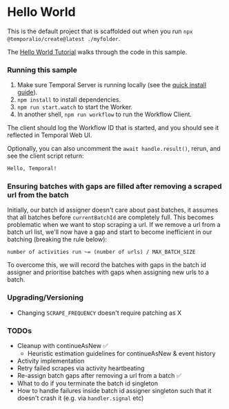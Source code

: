 # Hello World

This is the default project that is scaffolded out when you run `npx @temporalio/create@latest ./myfolder`.

The [Hello World Tutorial](https://docs.temporal.io/docs/typescript/hello-world/) walks through the code in this sample.

### Running this sample

1. Make sure Temporal Server is running locally (see the [quick install guide](https://docs.temporal.io/docs/server/quick-install/)).
1. `npm install` to install dependencies.
1. `npm run start.watch` to start the Worker.
1. In another shell, `npm run workflow` to run the Workflow Client.

The client should log the Workflow ID that is started, and you should see it reflected in Temporal Web UI.

Optionally, you can also uncomment the `await handle.result()`, rerun, and see the client script return:

```bash
Hello, Temporal!
```

### Ensuring batches with gaps are filled after removing a scraped url from the batch

Initially, our batch id assigner doesn't care about past batches, it assumes that all batches before `currentBatchId` are completely full.
This becomes problematic when we want to stop scraping a url. If we remove a url from a batch url list, we'll now have a gap and start to become inefficient in our batching (breaking the rule below): 
```
number of activities run ~= (number of urls) / MAX_BATCH_SIZE
```

To overcome this, we will record the batches with gaps in the batch id assigner and prioritise batches with gaps when assigning new urls to a batch.

### Upgrading/Versioning

- Changing `SCRAPE_FREQUENCY` doesn't require patching as X

### TODOs

- Cleanup with continueAsNew ✅
  - Heuristic estimation guidelines for continueAsNew & event history
- Activity implementation
- Retry failed scrapes via activity heartbeating
- Re-assign batch gaps after removing a url from a batch ✅
- What to do if you terminate the batch id singleton
- How to handle failures inside batch id assigner singleton such that it doesn't crash it (e.g. via `handler.signal` etc)